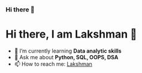 ### Hi there 👋

<!--
**lak-sh-man/lak-sh-man** is a ✨ _special_ ✨ repository because its `README.md` (this file) appears on your GitHub profile.

Here are some ideas to get you started:

- 🔭 I’m currently working on ...
- 🌱 I’m currently learning ...
- 👯 I’m looking to collaborate on ...
- 🤔 I’m looking for help with ...
- 💬 Ask me about ...
- 📫 How to reach me: ...
- 😄 Pronouns: ...
- ⚡ Fun fact: ...
-->

<h1 align-"center">Hi there, I am Lakshman 👋</h1>

- 🌱 I’m currently learning <strong>Data analytic skills</strong>
- 💬 Ask me about <strong>Python, SQL, OOPS, DSA</strong>
- 📫 How to reach me: <a href="https://www.linkedin.com/in/lakshman-n-1aaa9a240/" target="_blank">Lakshman</a>

